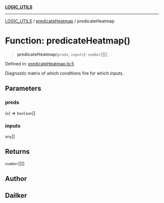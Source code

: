 [**LOGIC_UTILS**](../../README.md)

***

[LOGIC_UTILS](../../README.md) / [predicateHeatmap](../README.md) / predicateHeatmap

# Function: predicateHeatmap()

> **predicateHeatmap**(`preds`, `inputs`): `number`[][]

Defined in: [predicateHeatmap.ts:5](https://github.com/dailker/everyutil/blob/7c30ec40bbb398255a9be572db0a537e8bcb9c11/src/logic/predicateHeatmap.ts#L5)

Diagnostic matrix of which conditions fire for which inputs.

## Parameters

### preds

(`x`) => `boolean`[]

### inputs

`any`[]

## Returns

`number`[][]

## Author

## Dailker
